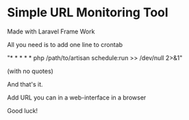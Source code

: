 # Simple URL Monitoring Tool

Made with Laravel Frame Work

All you need is to add one line to crontab

"* * * * * php /path/to/artisan schedule:run >> /dev/null 2>&1" 

(with no quotes)

And that's it.

Add URL you can in a web-interface in a browser

Good luck!
